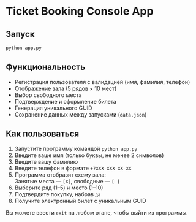 # Ticket Booking Console App

## Запуск

```bash
python app.py
```

## Функциональность

- Регистрация пользователя с валидацией (имя, фамилия, телефон)
- Отображение зала (5 рядов × 10 мест)
- Выбор свободного места
- Подтверждение и оформление билета
- Генерация уникального GUID
- Сохранение данных между запусками (`data.json`)

## Как пользоваться

1. Запустите программу командой `python app.py`
2. Введите ваше имя (только буквы, не менее 2 символов)
3. Введите вашу фамилию
4. Введите телефон в формате `+7XXX-XXX-XX-XX`
5. Программа отобразит схему зала:  
   Занятые места — `[X]`, свободные — `[ ]`
6. Выберите ряд (1–5) и место (1–10)
7. Подтвердите покупку, набрав `да`
8. Получите электронный билет с уникальным GUID

Вы можете ввести `exit` на любом этапе, чтобы выйти из программы.
